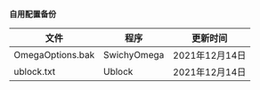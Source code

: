 **自用配置备份**

| 文件             | 程序        | 更新时间       |
| ---------------- | ----------- | -------------- |
| OmegaOptions.bak | SwichyOmega | 2021年12月14日 |
| ublock.txt       | Ublock      | 2021年12月14日 |

